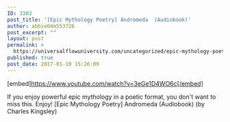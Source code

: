 ```yaml
---
ID: 3303
post_title: '[Epic Mythology Poetry] Andromeda  (Audiobook)'
author: abbie04m553726
post_excerpt: ""
layout: post
permalink: >
  https://universalflowuniversity.com/uncategorized/epic-mythology-poetry-andromeda-audiobook/
published: true
post_date: 2017-01-10 15:26:09
---
```

[embed]https://www.youtube.com/watch?v=3eGe1D4WO6c[/embed]<br>
<p>If you enjoy powerful epic mythology in a poetic format, you don't want to miss this. Enjoy!
[Epic Mythology Poetry] Andromeda (Audiobook) (by Charles Kingsley)</p>